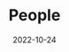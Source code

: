 ---
title: People
date: 2022-10-24

type: landing

sections:
  - block: people
    content:
      title: ""
      # Choose which groups/teams of users to display.
      #   Edit `user_groups` in each user's profile to add them to one or more of these groups.
      user_groups:
          - Staff
          - Grad Students
          - Undergrad Students
      sort_by: Params.last_name
      sort_ascending: true
    design:
      show_interests: false
      show_role: true
      show_social: false
---